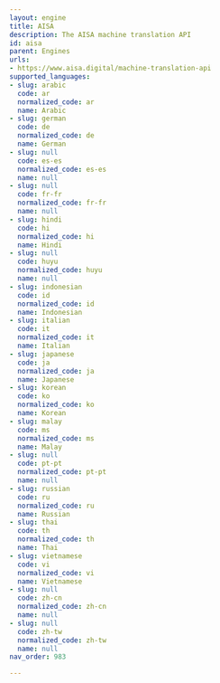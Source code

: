 ```yaml
---
layout: engine
title: AISA
description: The AISA machine translation API
id: aisa
parent: Engines
urls:
- https://www.aisa.digital/machine-translation-api
supported_languages:
- slug: arabic
  code: ar
  normalized_code: ar
  name: Arabic
- slug: german
  code: de
  normalized_code: de
  name: German
- slug: null
  code: es-es
  normalized_code: es-es
  name: null
- slug: null
  code: fr-fr
  normalized_code: fr-fr
  name: null
- slug: hindi
  code: hi
  normalized_code: hi
  name: Hindi
- slug: null
  code: huyu
  normalized_code: huyu
  name: null
- slug: indonesian
  code: id
  normalized_code: id
  name: Indonesian
- slug: italian
  code: it
  normalized_code: it
  name: Italian
- slug: japanese
  code: ja
  normalized_code: ja
  name: Japanese
- slug: korean
  code: ko
  normalized_code: ko
  name: Korean
- slug: malay
  code: ms
  normalized_code: ms
  name: Malay
- slug: null
  code: pt-pt
  normalized_code: pt-pt
  name: null
- slug: russian
  code: ru
  normalized_code: ru
  name: Russian
- slug: thai
  code: th
  normalized_code: th
  name: Thai
- slug: vietnamese
  code: vi
  normalized_code: vi
  name: Vietnamese
- slug: null
  code: zh-cn
  normalized_code: zh-cn
  name: null
- slug: null
  code: zh-tw
  normalized_code: zh-tw
  name: null
nav_order: 983

---
```



